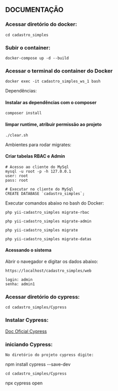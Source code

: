 ## DOCUMENTAÇÃO

### Acessar diretório do docker:
~~~~
cd cadastro_simples
~~~~

### Subir o container:
~~~~
docker-compose up -d --build
~~~~

### Acessar o terminal do container do Docker
~~~~
docker exec -it cadastro_simples_ws_1 bash
~~~~

Dependências:
#### Instalar as dependências com o composer
~~~~
composer install
~~~~

#### limpar runtime, atribuir permissão ao projeto
~~~~
./clear.sh
~~~~

Ambientes para rodar migrates:
#### Criar tabelas RBAC e Admin
~~~~
# Acesso ao cliente do MySql
mysql -u root -p -h 127.0.0.1
user: root
pass: root
~~~~
~~~~
# Executar no cliente do MySql
CREATE DATABASE `cadastro_simples`;
~~~~
Executar comandos abaixo no bash do Docker:
~~~~
php yii-cadastro_simples migrate-rbac
~~~~
~~~~
php yii-cadastro_simples migrate-admin
~~~~
~~~~
php yii-cadastro_simples migrate
~~~~
~~~~
php yii-cadastro_simples migrate-datas
~~~~

#### Acessando o sistema
Abrir o navegador e digitar os dados abaixo:
~~~~
https://localhost/cadastro_simples/web
~~~~
~~~~
login: admin
senha: admin1
~~~~

### Acessar diretório do cypress:
~~~~
cd cadastro_simples/Cypress
~~~~

### Instalar Cypress:
[Doc Oficial Cypress](https://docs.cypress.io/guides/getting-started/installing-cypress)


### iniciando Cypress:
~~~~
No diretório do projeto cypress digite:
~~~~
npm install cypress --save-dev
~~~~
cd cadastro_simples/Cypress
~~~~
npx cypress open

